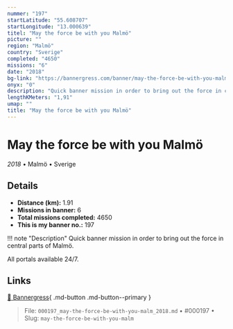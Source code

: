 ```yaml
---
nummer: "197"
startLatitude: "55.608707"
startLongitude: "13.000639"
titel: "May the force be with you Malmö"
picture: ""
region: "Malmö"
country: "Sverige"
completed: "4650"
missions: "6"
date: "2018"
bg-link: "https://bannergress.com/banner/may-the-force-be-with-you-malm%C3%B6-abe8"
onyx: "0"
description: "Quick banner mission in order to bring out the force in central parts of Malmö.\n\nAll portals available 24/7."
lengthKMeters: "1,91"
umap: ""
title: "May the force be with you Malmö"
---
```

# May the force be with you Malmö

*2018* • Malmö • Sverige



## Details
- **Distance (km):** 1.91
- **Missions in banner:** 6
- **Total missions completed:** 4650
- **This is my banner no.:** 197


!!! note "Description"
    Quick banner mission in order to bring out the force in central parts of Malmö.

All portals available 24/7.



## Links
[🔗 Bannergress](https://bannergress.com/banner/may-the-force-be-with-you-malm%C3%B6-abe8){ .md-button .md-button--primary }



> File: `000197_may-the-force-be-with-you-malm_2018.md` • #000197 • Slug: `may-the-force-be-with-you-malm`
